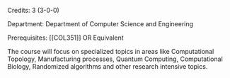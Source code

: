 Credits: 3 (3-0-0)

Department: Department of Computer Science and Engineering

Prerequisites: [[COL351]] OR Equivalent

The course will focus on specialized topics in areas like Computational Topology, Manufacturing processes, Quantum Computing, Computational Biology, Randomized algorithms and other research intensive topics.